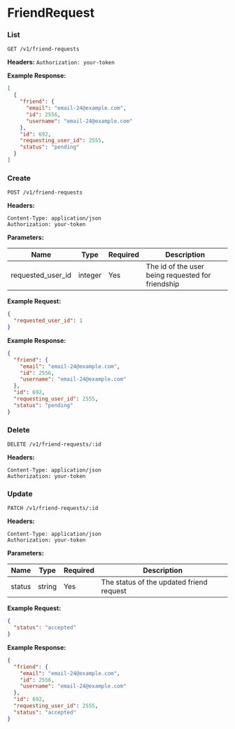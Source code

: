 # FriendRequest

### List

`GET /v1/friend-requests`

**Headers:**
`Authorization: your-token`

**Example Response:**
```json
[
  {
    "friend": {
      "email": "email-24@example.com",
      "id": 2556,
      "username": "email-24@example.com"
    },
    "id": 692,
    "requesting_user_id": 2555,
    "status": "pending"
  }
]
```

### Create

`POST /v1/friend-requests`

**Headers:**

`Content-Type: application/json` <br />
`Authorization: your-token`

**Parameters:**

|**Name**|**Type**|**Required**|**Description**|
| ------------ |-------- | ---------- | ------------- |
| requested_user_id       | integer  | Yes        | The id of the user being requested for friendship |

**Example Request:**

```json
{
  "requested_user_id": 1
}
```

**Example Response:**

```json
{
  "friend": {
    "email": "email-24@example.com",
    "id": 2556,
    "username": "email-24@example.com"
  },
  "id": 692,
  "requesting_user_id": 2555,
  "status": "pending"
}
```

### Delete

`DELETE /v1/friend-requests/:id`

**Headers:**

`Content-Type: application/json` <br />
`Authorization: your-token`

### Update

`PATCH /v1/friend-requests/:id`

**Headers:**

`Content-Type: application/json` <br />
`Authorization: your-token`

**Parameters:**

|**Name**|**Type**|**Required**|**Description**|
| ------------ |-------- | ---------- | ------------- |
| status       | string  | Yes        | The status of the updated friend request |

**Example Request:**

```json
{
  "status": "accepted"
}
```

**Example Response:**

```json
{
  "friend": {
    "email": "email-24@example.com",
    "id": 2556,
    "username": "email-24@example.com"
  },
  "id": 692,
  "requesting_user_id": 2555,
  "status": "accepted"
}
```

